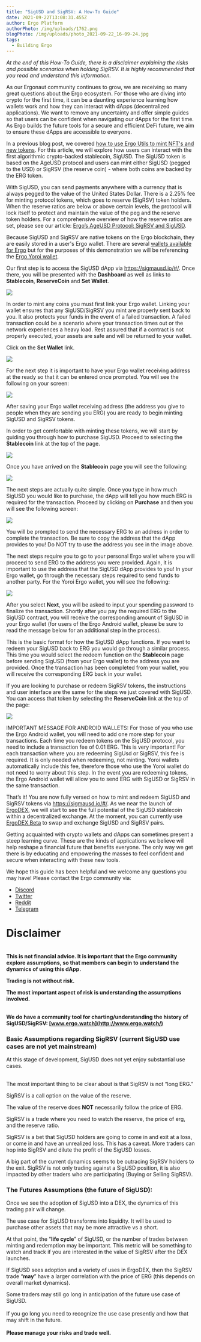 ```yaml
---
title: "SigUSD and SigRSV: A How-To Guide"
date: 2021-09-22T13:08:31.455Z
author: Ergo Platform
authorPhoto: /img/uploads/1762.png
blogPhoto: /img/uploads/photo_2021-09-22_16-09-24.jpg
tags:
  - Building Ergo
---
```

<!--StartFragment-->

*At the end of this How-To Guide, there is a disclaimer explaining the risks and possible scenarios when holding SigRSV. It is highly recommended that you read and understand this information.*

As our Ergonaut community continues to grow, we are receiving so many great questions about the Ergo ecosystem. For those who are diving into crypto for the first time, it can be a daunting experience learning how wallets work and how they can interact with dApps (decentralized applications). We want to remove any uncertainty and offer simple guides so that users can be confident when navigating our dApps for the first time. As Ergo builds the future tools for a secure and efficient DeFi future, we aim to ensure these dApps are accessible to everyone.

In a previous blog post, we covered [how to use Ergo Utils to mint NFT's and new tokens](https://ergoplatform.org/en/blog/2021-07-16-ergoutils-a-how-to-guide/). For this article, we will explore how users can interact with the first algorithmic crypto-backed stablecoin, SigUSD. The SigUSD token is based on the AgeUSD protocol and users can mint either SigUSD (pegged to the USD) or SigRSV (the reserve coin) - where both coins are backed by the ERG token.

With SigUSD, you can send payments anywhere with a currency that is always pegged to the value of the United States Dollar. There is a 2.25% fee for minting protocol tokens, which goes to reserve (SigRSV) token holders. When the reserve ratios are below or above certain levels, the protocol will lock itself to protect and maintain the value of the peg and the reserve token holders. For a comprehensive overview of how the reserve ratios are set, please see our article: [Ergo’s AgeUSD Protocol: SigRSV and SigUSD](https://ergoplatform.org/en/blog/2021-07-30-ergos-ageusd-protocol-sigrsv-and-sigusd/). 

Because SigUSD and SigRSV are native tokens on the Ergo blockchain, they are easily stored in a user's Ergo wallet. There are several [wallets available for Ergo](https://ergoplatform.org/en/wallets/) but for the purposes of this demonstration we will be referencing the [Ergo Yoroi wallet](https://yoroi-wallet.com/#/). 

Our first step is to access the SigUSD dApp via <https://sigmausd.io/#/>. Once there, you will be presented with the **Dashboard** as well as links to **Stablecoin**, **ReserveCoin** and **Set Wallet**.

![](https://lh6.googleusercontent.com/eEiqx_HdxWpXnUpI-Hza_QZKDxOfGcXP2w2uazzaU1QLn6t7f9X9OUf0P2U59Q_s_m68DIdg87yDfo8O-ChgXJIT2w1GE7dEHGMvjCvw658dBqu4wiqKuotrpUdBm-g5-IDuzBtj=s0)

In order to mint any coins you must first link your Ergo wallet. Linking your wallet ensures that any SigUSD/SigRSV you mint are properly sent back to you. It also protects your funds in the event of a failed transaction. A failed transaction could be a scenario where your transaction times out or the network experiences a heavy load. Rest assured that if a contract is not properly executed, your assets are safe and will be returned to your wallet.

Click on the **Set Wallet** link.

![](https://lh6.googleusercontent.com/PkBUIzm3ecELO0rrGH9nCiZneQGDdlyp0h3Vii1yepZyw3buyc9mHUU0qRvgbMKSzoLVFXZd0deqnVifflhS-C_iY78TcfLWT5M5TLGV9FYno3BJG0Z99f5eprjbJno18mE6G6p0=s0)

For the next step it is important to have your Ergo wallet receiving address at the ready so that it can be entered once prompted. You will see the following on your screen:

![](https://lh3.googleusercontent.com/KBfUAYxavhSWtJUT6dWwSZS2V78FILiiG9SS2N_upE78QCdaYDWgjeeLyh_OzNMKEIX-LtCsgoDH6ABYdpi94iIG3h6nxmhOr0xPYogKzKHLnAN7CZP6hsEUvUvOUKcOl3VjxzMS=s0)

After saving your Ergo wallet receiving address (the address you give to people when they are sending you ERG) you are ready to begin minting SigUSD and SigRSV tokens.

In order to get comfortable with minting these tokens, we will start by guiding you through how to purchase SigUSD. Proceed to selecting the **Stablecoin** link at the top of the page.

![](https://lh6.googleusercontent.com/af-adE5DX8O36Nff4l94XT2yKyKuXdzZhXJPyXVk0fkvEB4ReCdbCmpI8UiXXmYz33vcMbi05U7xS69_WAYnFBHDHnIjUA_WDZrTkmKSU8ilEMRtvnzOi7G1mBfMgBJO3EfSdeal=s0)

Once you have arrived on the **Stablecoin** page you will see the following:

![](https://lh4.googleusercontent.com/JE2GYKIfWhCO3BGwE1NjeUV06t5qcpGvp4MGCOZjQpzHqMlS46WnitsdKD0e4muZ-EJ483yoKv3j__7hMPeh06zTKeivJHU9v1gTuSwoHYV-IkB_HwVVNjE-RIjhpL2lzmEnenU4=s0)

The next steps are actually quite simple. Once you type in how much SigUSD you would like to purchase, the dApp will tell you how much ERG is required for the transaction. Proceed by clicking on **Purchase** and then you will see the following screen:

![](https://lh6.googleusercontent.com/kN73UVfmRqPapYZ2PQi7Vo5DP8ucUNXng88oDSVHnkMngQl86Z8hcfPt_KrmPoLt5TmLrGkQNmNfla1F91OtrK-8znWyBoVqKtrAVR_xnjueG3TojkZuUgACJB9-rKLSCgIauiSO=s0)

You will be prompted to send the necessary ERG to an address in order to complete the transaction. Be sure to copy the address that the dApp provides to you! Do NOT try to use the address you see in the image above.

The next steps require you to go to your personal Ergo wallet where you will proceed to send ERG to the address you were provided. Again, it is important to use the address that the SigUSD dApp provides to you! In your Ergo wallet, go through the necessary steps required to send funds to another party. For the Yoroi Ergo wallet, you will see the following:

![](https://lh5.googleusercontent.com/0OKqp2PaT0nBZix2bT1Ez_tTLlbmplEw6vg2Wvj-lcUqg6S27DQRGgbk7_yOjQituDQziqQtc4lKVG-jR_yiLOlk0Z3RBXD326qrH7ZF2HzqRu5gxI0F2Js3G0lrzVYcNoXnb2f0=s0)

After you select **Next**, you will be asked to input your spending password to finalize the transaction. Shortly after you pay the required ERG to the SigUSD contract, you will receive the corresponding amount of SigUSD in your Ergo wallet (for users of the Ergo Android wallet, please be sure to read the message below for an additional step in the process).

This is the basic format for how the SigUSD dApp functions. If you want to redeem your SigUSD back to ERG you would go through a similar process. This time you would select the redeem function on the **Stablecoin** page before sending SigUSD (from your Ergo wallet) to the address you are provided. Once the transaction has been completed from your wallet, you will receive the corresponding ERG back in your wallet. 

If you are looking to purchase or redeem SigRSV tokens, the instructions and user interface are the same for the steps we just covered with SigUSD. You can access that token by selecting the **ReserveCoin** link at the top of the page:

![](https://lh4.googleusercontent.com/y4KzFZE6Gk0tE5G1YKrTD2W3ThBxu4omBe6DHjKSaSUS_Xy-TSwFVloWtnMt9umGzzmE9VSigXjZZQ9U1VbwWsLXlKPJ2EX6ZJGKqmiZmoLbTMxnkgWBNvSsi3YZdpeZZCcy06wI=s0)

IMPORTANT MESSAGE FOR ANDROID WALLETS: For those of you who use the Ergo Android wallet, you will need to add one more step for your transactions. Each time you redeem tokens on the SigUSD protocol, you need to include a transaction fee of 0.01 ERG. This is very important! For each transaction where you are redeeming SigUsd or SigRSV, this fee is required. It is only needed when redeeming, not minting. Yoroi wallets automatically include this fee, therefore those who use the Yoroi wallet do not need to worry about this step. In the event you are redeeming tokens, the Ergo Android wallet will allow you to send ERG with SigUSD or SigRSV in the same transaction. 

That’s it! You are now fully versed on how to mint and redeem SigUSD and SigRSV tokens via <https://sigmausd.io/#/>. As we near the launch of [ErgoDEX](https://ergodex.io/), we will start to see the full potential of the SigUSD stablecoin within a decentralized exchange. At the moment, you can currently use [ErgoDEX Beta](https://beta.ergodex.io/) to swap and exchange SigUSD and SigRSV pairs.

Getting acquainted with crypto wallets and dApps can sometimes present a steep learning curve. These are the kinds of applications we believe will help reshape a financial future that benefits everyone. The only way we get there is by educating and empowering the masses to feel confident and secure when interacting with these new tools.

We hope this guide has been helpful and we welcome any questions you may have! Please contact the Ergo community via:

* [Discord](https://discord.com/invite/gYrVrjS)
* [Twitter](https://twitter.com/ergoplatformorg?ref_src=twsrc%5Egoogle%7Ctwcamp%5Eserp%7Ctwgr%5Eauthor) 
* [Reddit](https://www.reddit.com/r/ergonauts/)
* [Telegram](https://t.me/ergoplatform)  

# Disclaimer

\
**This is not financial advice. It is important that the Ergo community explore assumptions, so that members can begin to understand the dynamics of using this dApp.**

**Trading is not without risk.**

**The most important aspect of risk is understanding the assumptions involved.**

\
**We do have a community tool for charting/understanding the history of SigUSD/SigRSV: [www.ergo.watch](http://www.ergo.watch/)**

### Basic Assumptions regarding SigRSV (current SigUSD use cases are not yet mainstream)

At this stage of development, SigUSD does not yet enjoy substantial use cases.

\
The most important thing to be clear about is that SigRSV is not “long ERG.”

SigRSV is a call option on the value of the reserve.

The value of the reserve does **NOT** necessarily follow the price of ERG. 

SigRSV is a trade where you need to watch the reserve, the price of erg, and the reserve ratio. 

SigRSV is a bet that SigUSD holders are going to come in and exit at a loss, or come in and have an unrealized loss. This has a caveat. More traders can hop into SigRSV and dilute the profit of the SigUSD losses.

A big part of the current dynamics seems to be outracing SigRSV holders to the exit. SigRSV is not only trading against a SigUSD position, it is also impacted by other traders who are participating (Buying or Selling SigRSV).

### The Futures Assumptions (the future of SigUSD):

Once we see the adoption of SigUSD into a DEX, the dynamics of this trading pair will change.

The use case for SigUSD transforms into liquidity. It will be used to purchase other assets that may be more attractive vs a short.

At that point, the “**life cycle**” of SigUSD, or the number of trades between minting and redemption may be important. This metric will be something to watch and track if you are interested in the value of SigRSV after the DEX launches.

If SigUSD sees adoption and a variety of uses in ErgoDEX, then the SigRSV trade “**may**” have a larger correlation with the price of ERG (this depends on overall market dynamics).

Some traders may still go long in anticipation of the future use case of SigUSD.\
\
If you go long you need to recognize the use case presently and how that may shift in the future.\
\
**Please manage your risks and trade well.** 

<!--EndFragment-->